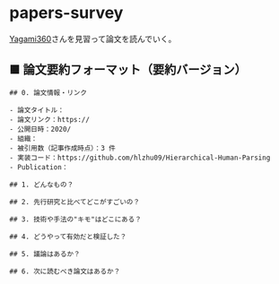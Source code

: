 # papers-survey
[Yagami360](https://github.com/Yagami360/MachineLearning-Papers_Survey/blob/master/README.md)さんを見習って論文を読んでいく。

## ■ 論文要約フォーマット（要約バージョン）

```
## 0. 論文情報・リンク

- 論文タイトル：
- 論文リンク：https://
- 公開日時：2020/
- 組織：
- 被引用数（記事作成時点）：3 件
- 実装コード：https://github.com/hlzhu09/Hierarchical-Human-Parsing
- Publication：

## 1. どんなもの？

## 2. 先行研究と比べてどこがすごいの？

## 3. 技術や手法の"キモ"はどこにある？

## 4. どうやって有効だと検証した？

## 5. 議論はあるか？

## 6. 次に読むべき論文はあるか？

```
